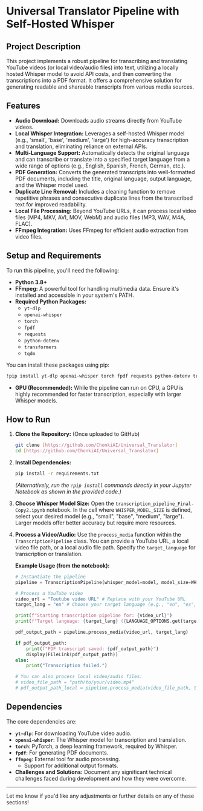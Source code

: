 # Universal Translator Pipeline with Self-Hosted Whisper

## Project Description

This project implements a robust pipeline for transcribing and translating YouTube videos (or local video/audio files) into text, utilizing a locally hosted Whisper model to avoid API costs, and then converting the transcriptions into a PDF format. It offers a comprehensive solution for generating readable and shareable transcripts from various media sources.

## Features

  * **Audio Download:** Downloads audio streams directly from YouTube videos.
  * **Local Whisper Integration:** Leverages a self-hosted Whisper model (e.g., 'small', 'base', 'medium', 'large') for high-accuracy transcription and translation, eliminating reliance on external APIs.
  * **Multi-Language Support:** Automatically detects the original language and can transcribe or translate into a specified target language from a wide range of options (e.g., English, Spanish, French, German, etc.).
  * **PDF Generation:** Converts the generated transcripts into well-formatted PDF documents, including the title, original language, output language, and the Whisper model used.
  * **Duplicate Line Removal:** Includes a cleaning function to remove repetitive phrases and consecutive duplicate lines from the transcribed text for improved readability.
  * **Local File Processing:** Beyond YouTube URLs, it can process local video files (MP4, MKV, AVI, MOV, WebM) and audio files (MP3, WAV, M4A, FLAC).
  * **FFmpeg Integration:** Uses FFmpeg for efficient audio extraction from video files.

## Setup and Requirements

To run this pipeline, you'll need the following:

  * **Python 3.8+**
  * **FFmpeg:** A powerful tool for handling multimedia data. Ensure it's installed and accessible in your system's PATH.
  * **Required Python Packages:**
      * `yt-dlp`
      * `openai-whisper`
      * `torch`
      * `fpdf`
      * `requests`
      * `python-dotenv`
      * `transformers`
      * `tqdm`

You can install these packages using pip:

```bash
!pip install yt-dlp openai-whisper torch fpdf requests python-dotenv transformers tqdm
```

  * **GPU (Recommended):** While the pipeline can run on CPU, a GPU is highly recommended for faster transcription, especially with larger Whisper models.

## How to Run

1.  **Clone the Repository:** (Once uploaded to GitHub)

    ```bash
    git clone [https://github.com/ChonkiAI/Universal_Translator]
    cd [https://github.com/ChonkiAI/Universal_Translator]
    ```

2.  **Install Dependencies:**

    ```bash
    pip install -r requirements.txt 
    ```

    *(Alternatively, run the `!pip install` commands directly in your Jupyter Notebook as shown in the provided code.)*

3.  **Choose Whisper Model Size:**
    Open the `transcription_pipeline_Final-Copy2.ipynb` notebook. In the cell where `WHISPER_MODEL_SIZE` is defined, select your desired model (e.g., "small", "base", "medium", "large"). Larger models offer better accuracy but require more resources.

4.  **Process a Video/Audio:**
    Use the `process_media` function within the `TranscriptionPipeline` class. You can provide a YouTube URL, a local video file path, or a local audio file path. Specify the `target_language` for transcription or translation.

    **Example Usage (from the notebook):**

    ```python
    # Instantiate the pipeline
    pipeline = TranscriptionPipeline(whisper_model=model, model_size=WHISPER_MODEL_SIZE)

    # Process a YouTube video
    video_url = "Toutube video URL" # Replace with your YouTube URL
    target_lang = "en" # Choose your target language (e.g., "en", "es", "fr")

    print(f"Starting transcription pipeline for: {video_url}")
    print(f"Target language: {target_lang} ({LANGUAGE_OPTIONS.get(target_lang, 'Unknown')})")

    pdf_output_path = pipeline.process_media(video_url, target_lang)

    if pdf_output_path:
        print(f"PDF transcript saved: {pdf_output_path}")
        display(FileLink(pdf_output_path))
    else:
        print("Transcription failed.")

    # You can also process local video/audio files:
    # video_file_path = "path/to/your/video.mp4"
    # pdf_output_path_local = pipeline.process_media(video_file_path, target_lang)
    ```

## Dependencies

The core dependencies are:

  * **`yt-dlp`**: For downloading YouTube video audio.
  * **`openai-whisper`**: The Whisper model for transcription and translation.
  * **`torch`**: PyTorch, a deep learning framework, required by Whisper.
  * **`fpdf`**: For generating PDF documents.
  * **`ffmpeg`**: External tool for audio processing.
      * Support for additional output formats.
  * **Challenges and Solutions:** Document any significant technical challenges faced during development and how they were overcome.

-----

Let me know if you'd like any adjustments or further details on any of these sections\!
